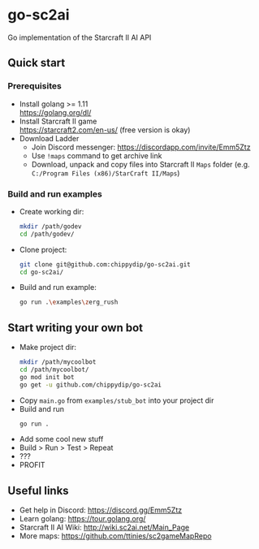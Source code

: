 # go-sc2ai

Go implementation of the Starcraft II AI API

## Quick start

### Prerequisites

- Install golang >= 1.11  
    https://golang.org/dl/
- Install Starcraft II game  
    https://starcraft2.com/en-us/ (free version is okay)
- Download Ladder  
    - Join Discord messenger: https://discordapp.com/invite/Emm5Ztz
    - Use `!maps` command to get archive link
    - Download, unpack and copy files into Starcraft II `Maps` folder (e.g. `C:/Program Files (x86)/StarCraft II/Maps`)

### Build and run examples

- Create working dir:
    ```bash
    mkdir /path/godev
    cd /path/godev/
    ```
- Clone project:
    ```bash
    git clone git@github.com:chippydip/go-sc2ai.git
    cd go-sc2ai/
    ```
- Build and run example:
    ```bash
    go run .\examples\zerg_rush
    ```

## Start writing your own bot

- Make project dir:
    ```bash
    mkdir /path/mycoolbot
    cd /path/mycoolbot/
    go mod init bot
    go get -u github.com/chippydip/go-sc2ai
    ```
- Copy `main.go` from `examples/stub_bot` into your project dir
- Build and run
    ```bash
    go run .
    ```
- Add some cool new stuff
- Build > Run > Test > Repeat
- ???
- PROFIT

## Useful links

- Get help in Discord: https://discord.gg/Emm5Ztz
- Learn golang: https://tour.golang.org/
- Starcraft II AI Wiki: http://wiki.sc2ai.net/Main_Page
- More maps: https://github.com/ttinies/sc2gameMapRepo
